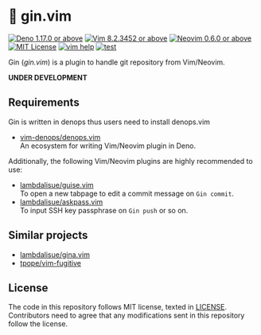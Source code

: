 # 🥃 gin.vim

[![Deno 1.17.0 or above](https://img.shields.io/badge/Deno-Support%201.17.0-yellowgreen.svg?logo=deno)](https://github.com/denoland/deno/tree/v1.17.0)
[![Vim 8.2.3452 or above](https://img.shields.io/badge/Vim-Support%208.2.3452-yellowgreen.svg?logo=vim)](https://github.com/vim/vim/tree/v8.2.3452)
[![Neovim 0.6.0 or above](https://img.shields.io/badge/Neovim-Support%200.6.0-yellowgreen.svg?logo=neovim&logoColor=white)](https://github.com/neovim/neovim/tree/v0.6.0)
[![MIT License](https://img.shields.io/badge/license-MIT-blue.svg)](LICENSE)
[![vim help](https://img.shields.io/badge/vim-%3Ah%20gin-orange.svg)](doc/gin.txt)
[![test](https://github.com/lambdalisue/gin.vim/actions/workflows/test.yml/badge.svg)](https://github.com/lambdalisue/gin.vim/actions/workflows/test.yml)

Gin (_gin.vim_) is a plugin to handle git repository from Vim/Neovim.

**UNDER DEVELOPMENT**

## Requirements

Gin is written in denops thus users need to install denops.vim

- [vim-denops/denops.vim][vim-denops/denops.vim]<br> An ecosystem for writing
  Vim/Neovim plugin in Deno.

Additionally, the following Vim/Neovim plugins are highly recommended to use:

- [lambdalisue/guise.vim][lambdalisue/guise.vim]<br> To open a new tabpage to
  edit a commit message on `Gin commit`.
- [lambdalisue/askpass.vim][lambdalisue/askpass.vim]<br> To input SSH key
  passphrase on `Gin push` or so on.

[vim-denops/denops.vim]: https://github.com/vim-denops/denops.vim
[lambdalisue/guise.vim]: https://github.com/lambdalisue/guise.vim
[lambdalisue/askpass.vim]: https://github.com/lambdalisue/askpass.vim

## Similar projects

- [lambdalisue/gina.vim](https://github.com/lambdalisue/gina.vim)
- [tpope/vim-fugitive](https://github.com/tpope/vim-fugitive)

## License

The code in this repository follows MIT license, texted in [LICENSE](./LICENSE).
Contributors need to agree that any modifications sent in this repository follow
the license.
